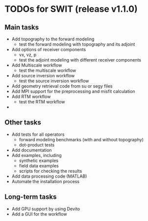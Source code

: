 # TODOs for SWIT (release v1.1.0)

## Main tasks
- Add topography to the forward modeling
    - test the forward modeling with topography and its adjoint
- Add options of receiver components
    - vx, vz, p
    - test the adjoint modeling with different receiver components
- Add Multiscale workflow
    - test the multiscale workflow
- Add source inversion workflow
    - test the source inversion workflow
- Add geometry retrieval code from su or segy files
- Add MPI support for the preprocessing and misfit calculation
- Add RTM workflow
    - test the RTM workflow
- 


## Other tasks
- Add tests for all operators
    - forward modeling benchmarks (with and without topography)
    - dot-product tests
- Add documentation
- Add examples, including
    - synthetic examples
    - field data examples
    - scripts for checking the results
- Add data processing code (MATLAB)
- Automate the installation process


## Long-term tasks
- Add GPU support by using Devito
- Add a GUI for the workflow